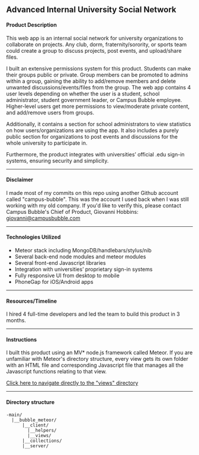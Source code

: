 ## Advanced Internal University Social Network

#### Product Description
This web app is an internal social network for university organizations to collaborate on projects. Any club, dorm, fraternity/sorority, or sports team could create a group to discuss projects, post events, and upload/share files.

I built an extensive permissions system for this product. Students can make their groups public or private. Group members can be promoted to admins within a group, gaining the ability to add/remove members and delete unwanted discussions/events/files from the group. The web app contains 4 user levels depending on whether the user is a student, school administrator, student government leader, or Campus Bubble employee. Higher-level users get more permissions to view/moderate private content, and add/remove users from groups.

Additionally, it contains a section for school administrators to view statistics on how users/organizations are using the app. It also includes a purely public section for organizations to post events and discussions for the whole university to participate in.

Furthermore, the product integrates with universities’ official .edu sign-in systems, ensuring security and simplicity. 

---

#### Disclaimer
I made most of my commits on this repo using another Github account called "campus-bubble". This was the account I used back when I was still working with my old company. If you'd like to verify this, please contact Campus Bubble's Chief of Product, Giovanni Hobbins: giovanni@campusbubble.com

---

#### Technologies Utilized
- Meteor stack including MongoDB/handlebars/stylus/nib
- Several back-end node modules and meteor modules
- Several front-end Javascript libraries
- Integration with universities’ proprietary sign-in systems
- Fully responsive UI from desktop to mobile
- PhoneGap for iOS/Android apps

---

#### Resources/Timeline
I hired 4 full-time developers and led the team to build this product in 3 months.

---

#### Instructions
I built this product using an MV* node.js framework called Meteor. If you are unfamiliar with Meteor's directory structure, every view gets its own folder with an HTML file and corresponding Javascript file that manages all the Javascript functions relating to that view.


[Click here to navigate directly to the "views" directory](https://github.com/ThePatShea/advanced-internal-university-social-network/tree/master/main/bubble_meteor/client/views)

---

#### Directory structure
```
-main/
  |__bubble_meteor/
      |__client/
        |__helpers/
        |__views/
      |__collections/
      |__server/
```
